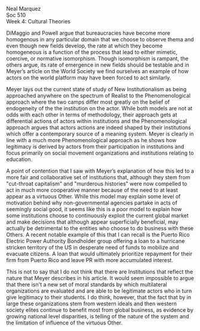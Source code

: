 Neal Marquez  
Soc 510  
Week 4: Cultural Theories  

DiMaggio and Powell argue that bureaucracies have become more homogenous in any particular domain that we choose to observe thema and even though new fields develop, the rate at which they become homogeneous is a function of the process that lead to either mimetic, coercive, or normative isomorphism. Though isomorphism is rampant, the others argue, its rate of emergence in new fields should be testable and in Meyer’s article on the World Society we find ourselves an example of how actors on the world platform may have been forced to act similarly.

Meyer lays out the current state of study of New Institutionalism as being approached anywhere on the spectrum of Realist to the Phenomenological approach where the two camps differ most greatly on the belief of endogeneity of the the institution on the actor. While both models are not at odds with each other in terms of methodology, their approach gets at differential actions of actors within institutions and the Phenomenological approach argues that actors actions are indeed shaped by their institutions which offer a contemporary source of a meaning system. Meyer is clearly in line with a much more Phenomenological approach as he shows how legitimacy is derived by actors from their participation in institutions and focus primarily on social movement organizations and institutions relating to education. 

A point of contention that I saw with Meyer’s explanation of how this led to a more fair and collaborative set of institutions that, although they stem from "cut-throat capitalism" and "murderous histories" were now compelled to act in much more cooperative manner because of the need to at least appear as a virtuous Other.  While this model may explain some level of motivation behind why non-governmental agencies partake in acts of seemingly social good, it seems like this is a poor model to explain how some institutions choose to continuously exploit the current global market and make decisions that although appear superficially beneficial, may actually be detrimental to the entities who choose to do business with these Others. A recent notable example of this that I can recall is the Puerto Rico Electric Power Authority Bondholder group offering a loan to a hurricane stricken territory of the US in desperate need of funds to mobilize and evacuate citizens. A loan that would ultimately prioritize repayment for their firm from Puerto Rico and leave PR with more accumulated interest.

This is not to say that I do not think that there are Institutions that reflect the nature that Meyer describes in his article. It would seem impossible to argue that there isn't a new set of moral standards by which multilateral organizations are evaluated and are able to be legitimate actors who in turn give legitimacy to their students. I do think, however, that the fact that by in large these organizations stem from western ideals and then western society elites continue to benefit most from global business, as evidence by growing national level disparities, is telling of the nature of the system and the limitation of influence of the virtuous Other.

